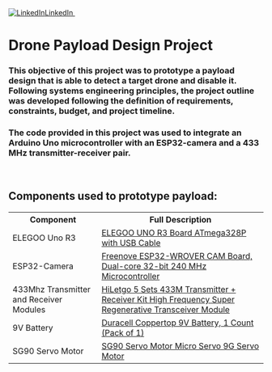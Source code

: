 <div id="badges" label>
  <a href="https://www.linkedin.com/in/akuschhabra/" rel="nofollow noreferrer">
    <img src="https://i.sstatic.net/gVE0j.png" alt="LinkedIn">LinkedIn
  </a> &nbsp; 
  <a href="">
  </a>
  <h1>
    Drone Payload Design Project
  </h2>  
  <h3>
    This objective of this project was to prototype a payload design that is able to detect a target drone and disable it. 
    Following systems engineering principles, the project outline was developed following the definition of requirements, constraints, budget, and project timeline.
  </h3>
  <h3>
    The code provided in this project was used to integrate an Arduino Uno microcontroller with an ESP32-camera and a 433 MHz transmitter-receiver pair.
  </h3>&nbsp
  <h2>
    Components used to prototype payload:  
  </h2>
  <h5>
  <table>
  <tr>
    <th>Component</th>
    <th>Full Description</th>
  </tr>
  <tr>
    <td>
      ELEGOO Uno R3
    </td>
    <td>
      <a href ="https://www.amazon.ca/Elegoo-Board-ATmega328P-ATMEGA16U2-Arduino/dp/B01EWOE0UU">
        ELEGOO UNO R3 Board ATmega328P with USB Cable
      </a>
    </td>
  </tr>
  <tr>
    <td>
      ESP32-Camera
    </td>
    <td>
      <a href= "https://www.amazon.ca/ACEIRMC-ESP32-CAM-Camera-Development-Arduino/dp/B0BYVGFR6Y/ref=sr_1_10?crid=2YUJHVZSWHQO&dib=eyJ2IjoiMSJ9.kz7uY_XbixpMJRShW9vyBSC43F7JJJu_veClML4fhcBEFzOFx_VdQjeA-feb7-xtuaRMEu
        689GlW8dbpEQaHiynBpcvDXOYJN7stnrH8uepJ4BCaRp7qq9CwsFiplv4cRkZwFV1Obt7oNW_RVyOfuh6Z6P8AMtc9OJVtGG9Ozdf9cOTpvQ56KRcGr0tgnnFFz_ESxdTZTdHM1I-JEDrxuJefafaLWQ2C38J474DAq-_UKGOGsWQtrZZwV1SzBQy0KdvZmaX3QmLpjfHq1-Xh
        e2a96Ky1khHfYIKs5uVXegY4TAd-rVBXSWy_BocG_B79aPO8SPaPB66xammXhLpWQLsEQwq1sAI0wb_dz9SpFjeTLSFTvqzT6D1W0ihif6h_yKCmTR6oKGafFq8EohdxiBmRMcItYgeoy2B4LnVwm35zmGl2_BFvk7zpA7pNRep5.cqA4Xwj4PWlPiGkmxITEN8Vltuc_30Ks3
        OcvrhiFq7I&dib_tag=se&keywords=esp32+cam&qid=1743197287&sprefix=esp32+cam%2Caps%2C99&sr=8-10">
        Freenove ESP32-WROVER CAM Board, Dual-core 32-bit 240 MHz Microcontroller
      </a>
    </td>
  </tr>
  <tr>
    <td>
      433Mhz Transmitter and Receiver Modules
    </td>
    <td>
      <a href= "https://www.amazon.ca/HiLetgo-Transmitter-Frequency-Regenerative-Transceiver/dp/B01DKC2EY4/ref=sr_1_10?crid=2HGPRMX63L584&dib=eyJ2IjoiMSJ9.B83e8hBigYnzonIqXRLRiAP4DfYxLfSGnwp_HecyZcIERZGhvggAfrrjR6L_e
        ZO9gF_nJRwCz_xko-tEfGJupkd-FXUOfnaz0s9Gs19L0LlObg4db6BCqnFx2wPiCHkKYd8MPkSSI7gN9lSK968mcafu2I7Ug-SLPauX8AvU3F8pA1OLJdMC3sFfrZzR2P69fLGrrUmL8Z0BSR5nEo7m3PHafdW0UATZRkWdL9gXtRd7J-AFww0IGpqxSXdmByMPKDy535haT2Xp_
        M4w_J0uYrGnczwl0HfTYpFISu_V9LIQOv9cvDv8dm7omKgUamj58tGztGViJ9gPC2zRZO_XOfOxrUwdnbWXgkaGoq7rO-XCKfb0ANHrFpko_iiegZjmNqZu-J_Hg9MuZoWw6O1xDVR6q6BqXN8TnYJ1SGUG6Vp3fryTUY8oFLBaKbpBMzV6.tCAMBrgK_JfiefKHOXkO9ZsV2VmS
        0oeVGlUFYsarzUc&dib_tag=se&keywords=433mhz+rf+transmitter+and+receiver&qid=1743197658&sprefix=transmitter+receiver+4%2Caps%2C127&sr=8-10">
        HiLetgo 5 Sets 433M Transmitter + Receiver Kit High Frequency Super Regenerative Transceiver Module
      </a>
    </td>
  </tr>
  <tr>
    <td>
      9V Battery
    </td>
    <td>
      <a href= "https://www.amazon.ca/Duracell-MN1604B1Z-Alkaline-General-Purpose/dp/B00009V2QT/ref=sr_1_15?crid=35NBYG0JS2QCW&dib=eyJ2IjoiMSJ9.1MF5AOo_sOQ-CZxTZGIHvlYB0vVUMvQXKdxmkBUtsNUBTpV3AxDG_Tj3n-8274cSJ7U8JYBg
        k-z66C9iziSkzmx3-UzUvYuxDhbI6sMqnMJ_CNPuY6sIRvn39p8wtySJwzPmK4HppNRHc78sAF6Ud0FmsqtR9Tmtys4ke5JRJrGqeVn06_617Z8wZsrmSZB1nkhj2wnEzi7YDMgoQADYWzPuLbLeOMaodzx1QzwA_w6yYFLJkiKL6TiR8__xek0PtfWKvaEpsr_L3lOpAU_cOMOf
        7Ykq4RGltOe0Xkh4n8ZG2wby5oSxdb3ZRBm85bLEkJ2ku2r4acnUQ62XGUiNYGIgpU7CxvjMWFp8Kdot7IlcwJhUIERixtHX-madE7Kd-LNQC0cJ4FEy8i51ajnhbyHww7Lpgx5gQwSaFtGJxmDQuaXKCj-0GFcEPjFc1HDJ.AzbGDtfkH5OfkuNK-bR_JLvNhfqUdFe75_j9ZM0
        dqR4&dib_tag=se&keywords=9v%2Bbatteries%2Bcheap&qid=1743197775&sprefix=9v%2Bbatteries%2Bcheap%2Caps%2C91&sr=8-15&th=1">
        Duracell Coppertop 9V Battery, 1 Count (Pack of 1)
      </a>
    </td>
  </tr>
    <tr>
    <td>
      SG90 Servo Motor
    </td>
    <td>
      <a href= "https://www.amazon.ca/Servo-Helicopter-Airplane-Remote-Control/dp/B09L525KDT/ref=sr_1_20?dib=eyJ2IjoiMSJ9.mmYbOQKacOXB-bfgRKPMdUr3GPeQvPColeQhB506b9SS-bwjhikO01cjGvZ1J5mtafk5_SjB6argLsvB5YWE3A41ZopQX55nto1V4co0MIxNgyifp6_JEjP_an5nGuFL7m_eeSZxNPPc_RqUttuZoyZ53KuZ4cPGME9gtzeeAICqJJwB4Xw6b31We_SEIzOeTPLqtKdQqqzAvQxec955Ls2sDLmeZ7Br44X96vYJgbNwMPougKE7vt0BEI4T4cZIQOBDr67Oplag8yRTvzq4lNyjWvHN57IWMI9y3fiL98vI347f3nAPcSbkIDQnhuA91N42G_EbO0CRHXywCyCtzaVWnxj4Y7i_e-y1kFShM3VzjePaJR8RHzUyCCw211d7xna9Zo5kbzyedVpDE0YODOoNq6JlkNrJD7GIuZErD95qEYrQ_DVBab9N4YB6cWDd.S1f3XzoQQ8_1fNjkGaI8sj28tXLSdfYPJgr5vxOnxB8&dib_tag=se&keywords=sg90%2Bservo%2Bmotor&qid=1743198184&sr=8-20">
        SG90 Servo Motor Micro Servo 9G Servo Motor
      </a>
    </td>
  </tr>
  </table>
  </h5>
</div>

